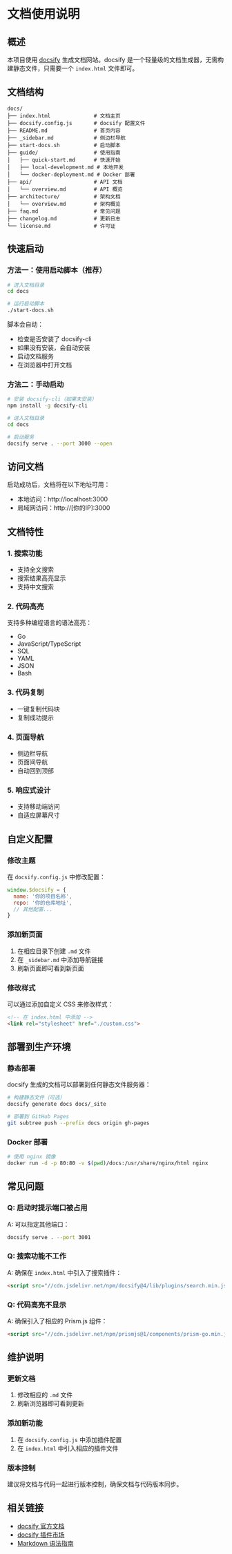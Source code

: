 # 文档使用说明

## 概述

本项目使用 [docsify](https://docsify.js.org/) 生成文档网站。docsify 是一个轻量级的文档生成器，无需构建静态文件，只需要一个 `index.html` 文件即可。

## 文档结构

```
docs/
├── index.html              # 文档主页
├── docsify.config.js       # docsify 配置文件
├── README.md               # 首页内容
├── _sidebar.md             # 侧边栏导航
├── start-docs.sh           # 启动脚本
├── guide/                  # 使用指南
│   ├── quick-start.md      # 快速开始
│   ├── local-development.md # 本地开发
│   └── docker-deployment.md # Docker 部署
├── api/                    # API 文档
│   └── overview.md         # API 概览
├── architecture/           # 架构文档
│   └── overview.md         # 架构概览
├── faq.md                  # 常见问题
├── changelog.md            # 更新日志
└── license.md              # 许可证
```

## 快速启动

### 方法一：使用启动脚本（推荐）

```bash
# 进入文档目录
cd docs

# 运行启动脚本
./start-docs.sh
```

脚本会自动：
- 检查是否安装了 docsify-cli
- 如果没有安装，会自动安装
- 启动文档服务
- 在浏览器中打开文档

### 方法二：手动启动

```bash
# 安装 docsify-cli（如果未安装）
npm install -g docsify-cli

# 进入文档目录
cd docs

# 启动服务
docsify serve . --port 3000 --open
```

## 访问文档

启动成功后，文档将在以下地址可用：
- 本地访问：http://localhost:3000
- 局域网访问：http://[你的IP]:3000

## 文档特性

### 1. 搜索功能
- 支持全文搜索
- 搜索结果高亮显示
- 支持中文搜索

### 2. 代码高亮
支持多种编程语言的语法高亮：
- Go
- JavaScript/TypeScript
- SQL
- YAML
- JSON
- Bash

### 3. 代码复制
- 一键复制代码块
- 复制成功提示

### 4. 页面导航
- 侧边栏导航
- 页面间导航
- 自动回到顶部

### 5. 响应式设计
- 支持移动端访问
- 自适应屏幕尺寸

## 自定义配置

### 修改主题
在 `docsify.config.js` 中修改配置：

```javascript
window.$docsify = {
  name: '你的项目名称',
  repo: '你的仓库地址',
  // 其他配置...
}
```

### 添加新页面
1. 在相应目录下创建 `.md` 文件
2. 在 `_sidebar.md` 中添加导航链接
3. 刷新页面即可看到新页面

### 修改样式
可以通过添加自定义 CSS 来修改样式：

```html
<!-- 在 index.html 中添加 -->
<link rel="stylesheet" href="./custom.css">
```

## 部署到生产环境

### 静态部署
docsify 生成的文档可以部署到任何静态文件服务器：

```bash
# 构建静态文件（可选）
docsify generate docs docs/_site

# 部署到 GitHub Pages
git subtree push --prefix docs origin gh-pages
```

### Docker 部署
```bash
# 使用 nginx 镜像
docker run -d -p 80:80 -v $(pwd)/docs:/usr/share/nginx/html nginx
```

## 常见问题

### Q: 启动时提示端口被占用
A: 可以指定其他端口：
```bash
docsify serve . --port 3001
```

### Q: 搜索功能不工作
A: 确保在 `index.html` 中引入了搜索插件：
```html
<script src="//cdn.jsdelivr.net/npm/docsify@4/lib/plugins/search.min.js"></script>
```

### Q: 代码高亮不显示
A: 确保引入了相应的 Prism.js 组件：
```html
<script src="//cdn.jsdelivr.net/npm/prismjs@1/components/prism-go.min.js"></script>
```

## 维护说明

### 更新文档
1. 修改相应的 `.md` 文件
2. 刷新浏览器即可看到更新

### 添加新功能
1. 在 `docsify.config.js` 中添加插件配置
2. 在 `index.html` 中引入相应的插件文件

### 版本控制
建议将文档与代码一起进行版本控制，确保文档与代码版本同步。

## 相关链接

- [docsify 官方文档](https://docsify.js.org/)
- [docsify 插件市场](https://docsify.js.org/#/plugins)
- [Markdown 语法指南](https://docsify.js.org/#/zh-cn/markdown) 